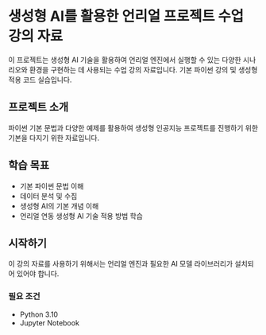 # 생성형 AI를 활용한 언리얼 프로젝트 수업 강의 자료

이 프로젝트는 생성형 AI 기술을 활용하여 언리얼 엔진에서 실행할 수 있는 다양한 시나리오와 환경을 구현하는 데 사용되는 수업 강의 자료입니다.
기본 파이썬 강의 및 생성형 적용 코드 실습입니다.

## 프로젝트 소개
파이썬 기본 문법과 다양한 예제를 활용하여 생성형 인공지능 프로젝트를 진행하기 위한 기본을 다지기 위한 자료입니다. 

## 학습 목표
- 기본 파이썬 문법 이해
- 데이터 분석 및 수집
- 생성형 AI의 기본 개념 이해
- 언리얼 연동 생성형 AI 기술 적용 방법 학습

## 시작하기

이 강의 자료를 사용하기 위해서는 언리얼 엔진과 필요한 AI 모델 라이브러리가 설치되어 있어야 합니다.

### 필요 조건

- Python 3.10
- Jupyter Notebook
